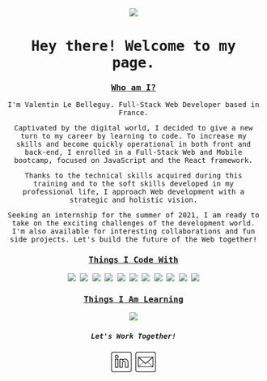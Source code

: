 <div align="center">
    <samp>
        <a href="https://vlebelleguy.com/"><img src="/assets/banner.gif"></a>
        <h1>Hey there! Welcome to my page.</h1>
        <h3><ins>Who am I?</ins></h3>
        <p>I'm Valentin Le Belleguy. Full-Stack Web Developer based in France.</p>
        <p>Captivated by the digital world, I decided to give a new turn to my career by learning to code. To increase my skills and become quickly operational in both front and back-end, I enrolled in a Full-Stack Web and Mobile bootcamp, focused on JavaScript and the React framework.</p>
        <p>Thanks to the technical skills acquired during this training and to the soft skills developed in my professional life, I approach Web development with a strategic and holistic vision.</p>
        <p>Seeking an internship for the summer of 2021, I am ready to take on the exciting challenges of the development world. I'm also available for interesting collaborations and fun side projects. Let's build the future of the Web together!</p>
        <h3><ins>Things I Code With</ins></h3>
        <img src="https://img.shields.io/badge/-JavaScript-black?style=for-the-badge&logo=JavaScript&logoColor=white">
        <img src="https://img.shields.io/badge/-React-black?style=for-the-badge&logo=React&logoColor=white">
        <img src="https://img.shields.io/badge/-HTML5-black?style=for-the-badge&logo=HTML5&logoColor=white">
        <img src="https://img.shields.io/badge/-Sass-black?style=for-the-badge&logo=Sass&logoColor=white">
        <img src="https://img.shields.io/badge/-Expo-black?style=for-the-badge&logo=Expo&logoColor=white">
        <img src="https://img.shields.io/badge/-Netlify-black?style=for-the-badge&logo=Netlify&logoColor=white">
        <img src="https://img.shields.io/badge/-Node.js-black?style=for-the-badge&logo=Node.js&logoColor=white">
        <img src="https://img.shields.io/badge/-Express-black?style=for-the-badge&logo=Express&logoColor=white">
        <img src="https://img.shields.io/badge/-MongoDB-black?style=for-the-badge&logo=MongoDB&logoColor=white">
        <img src="https://img.shields.io/badge/-Heroku-black?style=for-the-badge&logo=Heroku&logoColor=white">
        <img src="https://img.shields.io/badge/-Postman-black?style=for-the-badge&logo=Postman&logoColor=white">
        <h3><ins>Things I Am Learning</ins></h3>
        <img src="https://img.shields.io/badge/-Three.js-black?style=for-the-badge&logo=three.js&logoColor=white">
        <h5>Let's Work Together!</h5>
        <a href="https://fr.linkedin.com/in/valentinlebelleguy"><img src="/assets/icons/linkedin.png" width="40px"></a>
        <a href="mailto:lebelleguy.v@gmail.com"><img src="/assets/icons/email.png" width="40px"></a>
    </samp>
</div>
